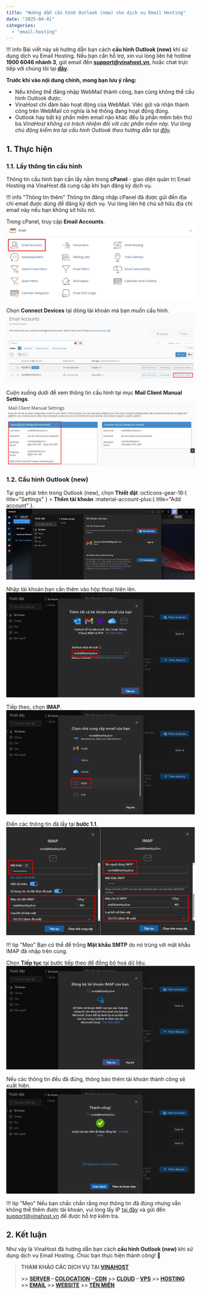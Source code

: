 ```yaml
---
title: "Hướng dẫn cấu hình Outlook (new) cho dịch vụ Email Hosting"
date: "2025-04-01"
categories:
  - "email-hosting"
---
```


!!! info
    Bài viết này sẽ hướng dẫn bạn cách **cấu hình Outlook (new)** khi sử dụng dịch vụ Email Hosting. Nếu bạn cần hỗ trợ, xin vui lòng liên hệ hotline **1900 6046 nhánh 3**, gửi email đến [**support@vinahost.vn**](mailto:support@vinahost.vn), hoặc chat trực tiếp với chúng tôi tại [**đây**](https://livechat.vinahost.vn/chat.php).


**Trước khi vào nội dung chính, mong bạn lưu ý rằng:**

- Nếu không thể đăng nhập WebMail thành công, bạn cũng không thể cấu hình Outlook được.
- VinaHost chỉ đảm bảo hoạt động của WebMail. Việc gửi và nhận thành công trên WebMail có nghĩa là hệ thống đang hoạt động đúng.
- Outlook hay bất kỳ phần mềm email nào khác đều là phần mềm bên thứ ba._VinaHost không có trách nhiệm đối với các phần mềm này. Vui lòng chủ động kiểm tra lại cấu hình Outlook theo hướng dẫn tại [đây](https://kb.vinahost.vn/Email/huong-dan-cau-hinh-email-tren-outlook/)._


## 1. Thực hiện

### 1.1. Lấy thông tin cấu hình

Thông tin cấu hình bạn cần lấy nằm trong **cPanel** - giao diện quản trị Email Hosting mà VinaHost đã cung cấp khi bạn đăng ký dịch vụ.

!!! info "Thông tin thêm"
    Thông tin đăng nhập cPanel đã được gửi đến địa chỉ email được dùng để đăng ký dịch vụ. Vui lòng liên hệ chủ sở hữu địa chỉ email này nếu bạn không sở hữu nó.

Trong cPanel, truy cập **Email Accounts**.
![Email Accounts](images/emailhosting-cau_hinh_outlook_new-01.jpg "Email Accounts")

Chọn **Connect Devices** tại dòng tài khoản mà bạn muốn cấu hình.
![Connect Devices](images/emailhosting-cau_hinh_outlook_new-02.jpg "Connect Devices")

Cuộn xuống dưới để xem thông tin cấu hình tại mục **Mail Client Manual Settings**.
![Thông tin cấu hình](images/emailhosting-cau_hinh_outlook_new-03.jpg "Thông tin cấu hình")


### 1.2. Cấu hình Outlook (new)

Tại góc phải trên trong Outlook (new), chọn **Thiết đặt** :octicons-gear-16:{ title="Settings" } > **Thêm tài khoản** :material-account-plus:{ title="Add account" }.
![Thêm tài khoản](images/emailhosting-cau_hinh_outlook_new-04.jpg "Thêm tài khoản")

Nhập tài khoản bạn cần thêm vào hộp thoại hiện lên.
![Nhập tài khoản](images/emailhosting-cau_hinh_outlook_new-05.jpg "Nhập tài khoản")

Tiếp theo, chọn **IMAP**.
![Chọn IMAP](images/emailhosting-cau_hinh_outlook_new-06.jpg "Chọn IMAP")

Điền các thông tin đã lấy tại **bước 1.1**.
![Điền thông tin](images/emailhosting-cau_hinh_outlook_new-07.jpg "Điền thông tin") 

!!! tip "Mẹo"
    Bạn có thể để trống **Mật khẩu SMTP** do nó trùng với mật khẩu IMAP đã nhập trên cùng.

Chọn **Tiếp tục** tại bước tiếp theo để đồng bộ hoá dữ liệu.
![Tiếp tục](images/emailhosting-cau_hinh_outlook_new-08.jpg "Tiếp tục")

Nếu các thông tin đều đã đúng, thông báo thêm tài khoản thành công sẽ xuất hiện.
![Thông báo thêm tài khoản thành công](images/emailhosting-cau_hinh_outlook_new-09.jpg "Thông báo thêm tài khoản thành công")

!!! tip "Mẹo"
    Nếu bạn chắc chắn rằng mọi thông tin đã đúng nhưng vẫn không thể thêm được tài khoản, vui lòng lấy IP [tại đây](https://ip.vinahost.vn/) và gửi đến [support@vinahost.vn](mailto:support@vinahost.vn) để được hỗ trợ kiểm tra.


## 2. Kết luận

Như vậy là VinaHost đã hướng dẫn bạn cách **cấu hình Outlook (new)** khi sử dụng dịch vụ Email Hosting. Chúc bạn thực hiện thành công! 🍻


> **THAM KHẢO CÁC DỊCH VỤ TẠI [VINAHOST](https://vinahost.vn/)**
>
> **\>> [SERVER](https://vinahost.vn/thue-may-chu-rieng/) – [COLOCATION](https://vinahost.vn/colocation.html) – [CDN](https://vinahost.vn/dich-vu-cdn-chuyen-nghiep)**
> **\>> [CLOUD](https://vinahost.vn/cloud-server-gia-re/) – [VPS](https://vinahost.vn/vps-ssd-chuyen-nghiep/)**
> **\>> [HOSTING](https://vinahost.vn/wordpress-hosting)**
> **\>> [EMAIL](https://vinahost.vn/email-hosting)**
> **\>> [WEBSITE](http://vinawebsite.vn/)**
> **\>> [TÊN MIỀN](https://vinahost.vn/ten-mien-gia-re/)**